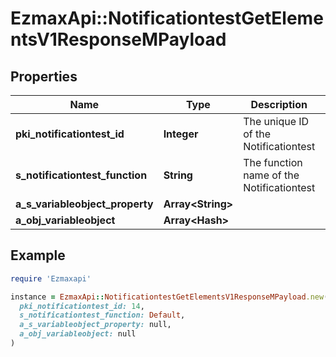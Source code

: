 # EzmaxApi::NotificationtestGetElementsV1ResponseMPayload

## Properties

| Name | Type | Description | Notes |
| ---- | ---- | ----------- | ----- |
| **pki_notificationtest_id** | **Integer** | The unique ID of the Notificationtest |  |
| **s_notificationtest_function** | **String** | The function name of the Notificationtest |  |
| **a_s_variableobject_property** | **Array&lt;String&gt;** |  | [optional] |
| **a_obj_variableobject** | **Array&lt;Hash&gt;** |  |  |

## Example

```ruby
require 'Ezmaxapi'

instance = EzmaxApi::NotificationtestGetElementsV1ResponseMPayload.new(
  pki_notificationtest_id: 14,
  s_notificationtest_function: Default,
  a_s_variableobject_property: null,
  a_obj_variableobject: null
)
```

